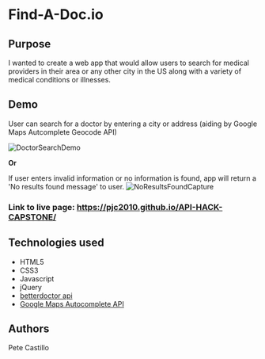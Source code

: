 # Find-A-Doc.io


## Purpose
I wanted to create a web app that would allow users to search for medical providers in their area or any other city in the US along with a variety of medical conditions or illnesses. 

## Demo

User can search for a doctor by entering a city or address (aiding by Google Maps Autcomplete Geocode API)



![DoctorSearchDemo](demogifs/DoctorSearchDemo.gif)

**Or**



If user enters invalid information or no information is found, app will return a 'No results found message' to user.
![NoResultsFoundCapture](demogifs/NoResultsFoundCapture.gif)

### Link to live page: https://pjc2010.github.io/API-HACK-CAPSTONE/


## Technologies used 
<ul>
  <li>HTML5</li>
  <li>CSS3</li>
  <li>Javascript</li>
  <li>jQuery</li>
  <li><a href="https://developer.betterdoctor.com/">betterdoctor api</a></li>
  <li><a href="https://developers.google.com/maps/documentation/javascript/examples/places-autocomplete">Google Maps Autocomplete API</a></li>
</ul>

## Authors
Pete Castillo
